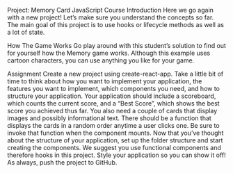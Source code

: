 Project: Memory Card JavaScript Course Introduction Here we go again with a new project! Let’s make sure you understand the concepts so far. The main goal of this project is to use hooks or lifecycle methods as well as a lot of state.

How The Game Works Go play around with this student’s solution to find out for yourself how the Memory game works. Although this example uses cartoon characters, you can use anything you like for your game.

Assignment Create a new project using create-react-app. Take a little bit of time to think about how you want to implement your application, the features you want to implement, which components you need, and how to structure your application. Your application should include a scoreboard, which counts the current score, and a “Best Score”, which shows the best score you achieved thus far. You also need a couple of cards that display images and possibly informational text. There should be a function that displays the cards in a random order anytime a user clicks one. Be sure to invoke that function when the component mounts. Now that you’ve thought about the structure of your application, set up the folder structure and start creating the components. We suggest you use functional components and therefore hooks in this project. Style your application so you can show it off! As always, push the project to GitHub.